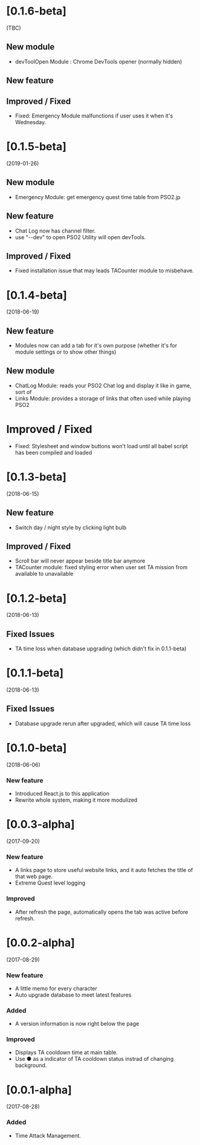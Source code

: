 # [0.1.6-beta]
(TBC)
## New module
- devToolOpen Module : Chrome DevTools opener (normally hidden)

## New feature

## Improved / Fixed
- Fixed: Emergency Module malfunctions if user uses it when it's Wednesday.

# [0.1.5-beta]
(2019-01-26)
## New module
- Emergency Module: get emergency quest time table from PSO2.jp

## New feature
- Chat Log now has channel filter.
- use "--dev" to open PSO2 Utility will open devTools.

## Improved / Fixed
- Fixed installation issue that may leads TACounter module to misbehave.

# [0.1.4-beta]
(2018-06-19)
## New feature
- Modules now can add a tab for it's own purpose (whether it's for module settings or to show other things)

## New module
- ChatLog Module: reads your PSO2 Chat log and display it like in game, sort of
- Links Module: provides a storage of links that often used while playing PSO2

# Improved / Fixed
- Fixed: Stylesheet and window buttons won't load until all babel script has been compiled and loaded

# [0.1.3-beta]
(2018-06-15)
## New feature
- Switch day / night style by clicking light bulb

## Improved / Fixed
- Scroll bar will never appear beside title bar anymore
- TACounter module: fixed styling error when user set TA mission from available to unavailable 

# [0.1.2-beta]
(2018-06-13)
## Fixed Issues
- TA time loss when database upgrading (which didn't fix in 0.1.1-beta)

# [0.1.1-beta]
(2018-06-13)
## Fixed Issues
- Database upgrade rerun after upgraded, which will cause TA time loss

# [0.1.0-beta]
(2018-06-06)
### New feature
- Introduced React.js to this application
- Rewrite whole system, making it more modulized

# [0.0.3-alpha]
(2017-09-20)
### New feature
- A links page to store useful website links, and it auto fetches the title of that web page.
- Extreme Quest level logging

### Improved
- After refresh the page, automatically opens the tab was active before refresh.

# [0.0.2-alpha]
(2017-08-29)
### New feature
- A little memo for every character
- Auto upgrade database to meet latest features

### Added
- A version information is now right below the page

### Improved
- Displays TA cooldown time at main table.
- Use ● as a indicator of TA cooldown status instrad of changing background.

# [0.0.1-alpha] 
(2017-08-28)
### Added
- Time Attack Management.